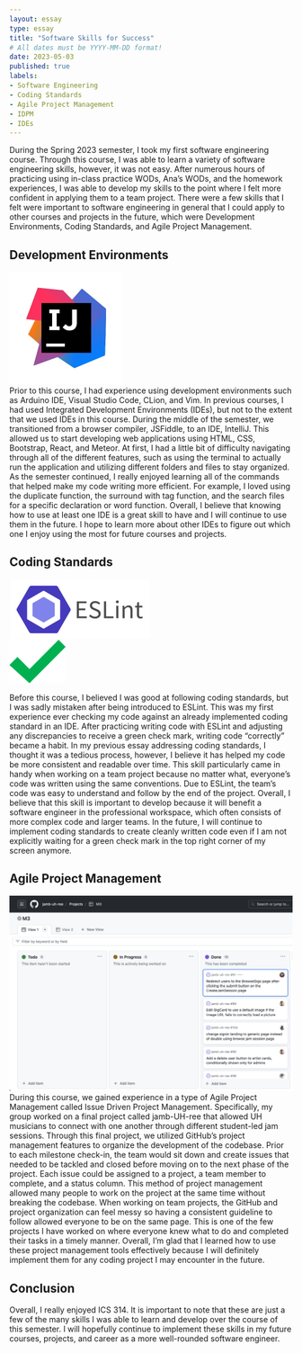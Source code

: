```yaml
---
layout: essay
type: essay
title: "Software Skills for Success"
# All dates must be YYYY-MM-DD format!
date: 2023-05-03
published: true
labels:
- Software Engineering
- Coding Standards
- Agile Project Management
- IDPM
- IDEs
---
```


During the Spring 2023 semester, I took my first software engineering course. Through this course, I was able to learn a variety of software engineering skills, however, it was not easy. After numerous hours of practicing using in-class practice WODs, Ana’s WODs, and the homework experiences, I was able to develop my skills to the point where I felt more confident in applying them to a team project. There were a few skills that I felt were important to software engineering in general that I could apply to other courses and projects in the future, which were Development Environments, Coding Standards, and Agile Project Management.

## Development Environments
<div class="text-center p-4">
  <img width="200px" class="img-thumbnail" src="../img/intelliJ.jpg" >
</div>
Prior to this course, I had experience using development environments such as Arduino IDE, Visual Studio Code, CLion, and Vim. In previous courses, I had used Integrated Development Environments (IDEs), but not to the extent that we used IDEs in this course. During the middle of the semester, we transitioned from a browser compiler, JSFiddle, to an IDE, IntelliJ. This allowed us to start developing web applications using HTML, CSS, Bootstrap, React, and Meteor. At first, I had a little bit of difficulty navigating through all of the different features, such as using the terminal to actually run the application and utilizing different folders and files to stay organized. As the semester continued, I really enjoyed learning all of the commands that helped make my code writing more efficient. For example, I loved using the duplicate function, the surround with tag function, and the search files for a specific declaration or word function. Overall, I believe that knowing how to use at least one IDE is a great skill to have and I will continue to use them in the future. I hope to learn more about other IDEs to figure out which one I enjoy using the most for future courses and projects.

## Coding Standards
<div class="container">
  <div class="row justify-content-center">
    <div class="col text-center">
      <img class="img-thumbnail" src="../img/ESLint2.jpg" width="250px">
    </div>
    <div class="col text-center">
      <img class="img-thumbnail" src="../img/checkmark.jpg" width="100px">
    </div>
  </div>
</div>

Before this course, I believed I was good at following coding standards, but I was sadly mistaken after being introduced to ESLint. This was my first experience ever checking my code against an already implemented coding standard in an IDE. After practicing writing code with ESLint and adjusting any discrepancies to receive a green check mark, writing code “correctly” became a habit. In my previous essay addressing coding standards, I thought it was a tedious process, however, I believe it has helped my code be more consistent and readable over time. This skill particularly came in handy when working on a team project because no matter what, everyone’s code was written using the same conventions. Due to ESLint, the team’s code was easy to understand and follow by the end of the project. Overall, I believe that this skill is important to develop because it will benefit a software engineer in the professional workspace, which often consists of more complex code and larger teams. In the future, I will continue to implement coding standards to create cleanly written code even if I am not explicitly waiting for a green check mark in the top right corner of my screen anymore.

## Agile Project Management
<div class="text-center p-4">
  <img width="700px" class="img-thumbnail" src="../img/IDPM.jpg" >
</div>
During this course, we gained experience in a type of Agile Project Management called Issue Driven Project Management. Specifically, my group worked on a final project called jamb-UH-ree that allowed UH musicians to connect with one another through different student-led jam sessions. Through this final project, we utilized GitHub’s project management features to organize the development of the codebase. Prior to each milestone check-in, the team would sit down and create issues that needed to be tackled and closed before moving on to the next phase of the project. Each issue could be assigned to a project, a team member to complete, and a status column. This method of project management allowed many people to work on the project at the same time without breaking the codebase. When working on team projects, the GitHub and project organization can feel messy so having a consistent guideline to follow allowed everyone to be on the same page. This is one of the few projects I have worked on where everyone knew what to do and completed their tasks in a timely manner. Overall, I’m glad that I learned how to use these project management tools effectively because I will definitely implement them for any coding project I may encounter in the future.

## Conclusion
Overall, I really enjoyed ICS 314. It is important to note that these are just a few of the many skills I was able to learn and develop over the course of this semester. I will hopefully continue to implement these skills in my future courses, projects, and career as a more well-rounded software engineer. 
